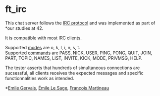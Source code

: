 # ft_irc

This chat server follows the [IRC protocol](https://modern.ircdocs.horse/) and was implemented as part of *our studies at 42.

It is compatible with most IRC clients.<br>

Supported [modes](https://modern.ircdocs.horse/#oper-user-mode) are o, k, l, i, n, s, t. <br>
Supported [commands](https://modern.ircdocs.horse/#command) are PASS, NICK, USER, PING, PONG, QUIT, JOIN, PART, TOPIC, NAMES, LIST, INVITE, KICK, MODE, PRIVMSG, HELP. <br>

The tester asserts that hundreds of simultaneous connections are sucsessful, all clients receives the expected messages and specific functionnalities work as intended. <br>

*[Emile Gervais](https://github.com/emgervais), [Émile Le Sage](https://github.com/ele-sage), [François Martineau](https://github.com/francoismartineau)